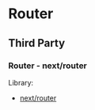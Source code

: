 # Router

## Third Party

### Router - next/router

Library: 

+ [next/router](https://nextjs.org/docs/api-reference/next/router)

